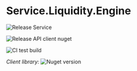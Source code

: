 # Service.Liquidity.Engine

![Release Service](https://github.com/MyJetWallet/Service.Liquidity.Engine/workflows/Release%20Service/badge.svg)

![Release API client nuget](https://github.com/MyJetWallet/Service.Liquidity.Engine/workflows/Release%20API%20client%20nuget/badge.svg)

![CI test build](https://github.com/MyJetWallet/Service.Liquidity.Engine/workflows/CI%20test%20build/badge.svg)

*Client library:* ![Nuget version](https://img.shields.io/nuget/v/MyJetWallet.Service.Liquidity.Engine.Client?label=MyJetWallet.Service.Liquidity.Engine.Client&style=social)

